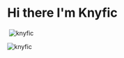 # Hi there I'm Knyfic

<p>&nbsp;<img align="center" src="https://github-readme-stats.vercel.app/api?username=knyfic&layout=compact&show_icons=true&theme=rose_pine&locale=en" alt="knyfic" /></p>

<p><img align="center" src="https://github-readme-stats.vercel.app/api/top-langs?username=knyfic&show_icons=true&theme=rose_pine&locale=en&layout=compact" alt="knyfic" /></p>
